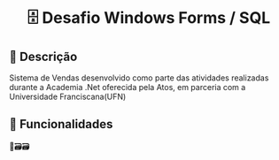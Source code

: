 <h1 align="center">🗄️ Desafio Windows Forms / SQL</h1>

<h2>📝 Descrição</h2>

<p> Sistema de Vendas desenvolvido como parte das atividades realizadas durante a Academia .Net oferecida pela Atos, em parceria com a Universidade Franciscana(UFN)</p>

<h2>📗 Funcionalidades</h2>
  
  
  🛒🗃🗃



